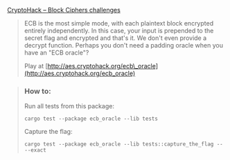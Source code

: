 [CryptoHack – Block Ciphers challenges](https://cryptohack.org/challenges/aes/)

> ECB is the most simple mode, with each plaintext block encrypted entirely independently. In this case, your input is prepended to the secret flag and encrypted and that's it. We don't even provide a decrypt function. Perhaps you don't need a padding oracle when you have an "ECB oracle"?
>
> Play at [http://aes.cryptohack.org/ecb\_oracle](http://aes.cryptohack.org/ecb_oracle)

> ### How to:
> Run all tests from this package:
>
>     cargo test --package ecb_oracle --lib tests
>
> Capture the flag:
>
>     cargo test --package ecb_oracle --lib tests::capture_the_flag -- --exact
